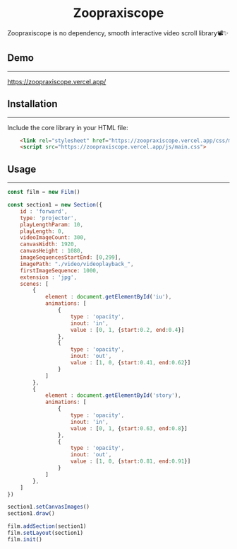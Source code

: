 <h1 style="text-align: center">Zoopraxiscope</h1>

Zoopraxiscope is no dependency, smooth interactive video scroll library📽✨



## Demo
---
https://zoopraxiscope.vercel.app/

## Installation
---
Include the core library in your HTML file:
```html
	<link rel="stylesheet" href="https://zoopraxiscope.vercel.app/css/main.css">
    <script src="https://zoopraxiscope.vercel.app/js/main.css">
```

## Usage
---

``` javascript
const film = new Film()

const section1 = new Section({
    id : 'forward',
    type: 'projector',
    playLengthParam: 10, 
    playLength: 0, 
    videoImageCount: 300,
    canvasWidth: 1920,
    canvasHeight : 1080,
    imageSequencesStartEnd: [0,299],
    imagePath: "./video/videoplayback_",
    firstImageSequence: 1000,
    extension : 'jpg',
    scenes: [
        {
            element : document.getElementById('iu'),
            animations: [
                {
                    type : 'opacity',
                    inout: 'in',
                    value : [0, 1, {start:0.2, end:0.4}]
                },
                {
                    type : 'opacity',
                    inout: 'out',
                    value : [1, 0, {start:0.41, end:0.62}]
                }
            ] 
        },
        {
            element : document.getElementById('story'),
            animations: [
                {
                    type : 'opacity',
                    inout: 'in',
                    value : [0, 1, {start:0.63, end:0.8}]
                },
                {
                    type : 'opacity',
                    inout: 'out',
                    value : [1, 0, {start:0.81, end:0.91}]
                }
            ] 
        },
    ]
})

section1.setCanvasImages()
section1.draw()

film.addSection(section1)
film.setLayout(section1)
film.init()
```